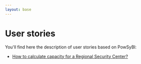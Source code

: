 ```yaml
---
layout: base
---
```


# User stories
You'll find here the description of user stories based on PowSyBl:
- [How to calculate capacity for a Regional Security Center?](capacity_calculation_rsc.md)

